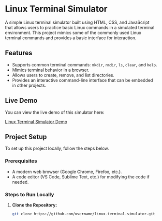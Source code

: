 # Linux Terminal Simulator

A simple Linux terminal simulator built using HTML, CSS, and JavaScript that allows users to practice basic Linux commands in a simulated terminal environment. This project mimics some of the commonly used Linux terminal commands and provides a basic interface for interaction.

## Features
- Supports common terminal commands: `mkdir`, `rmdir`, `ls`, `clear`, and `help`.
- Mimics terminal behavior in a browser.
- Allows users to create, remove, and list directories.
- Provides an interactive command-line interface that can be embedded in other projects.

## Live Demo

You can view the live demo of this simulator here:

[Linux Terminal Simulator Demo](https://username.github.io/linux-terminal-simulator/)

## Project Setup

To set up this project locally, follow the steps below.

### Prerequisites
- A modern web browser (Google Chrome, Firefox, etc.).
- A code editor (VS Code, Sublime Text, etc.) for modifying the code if needed.

### Steps to Run Locally

1. **Clone the Repository:**

   ```bash
   git clone https://github.com/username/linux-terminal-simulator.git
